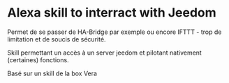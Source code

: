 # Alexa skill to interract with Jeedom

Permet de se passer de HA-Bridge par exemple ou encore IFTTT - trop de limitation et de soucis de sécurité.

Skill permettant un accès à un server jeedom et pilotant nativement (certaines) fonctions.

Basé sur un skill de la box Vera
